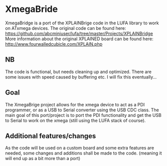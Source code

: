 XmegaBride
==============

XmegaBridge is a port of the XPLAINBrige code in the LUFA library to work on ATxmega devices.
The original code can be found here: https://github.com/abcminiuser/lufa/tree/master/Projects/XPLAINBridge
More information about the original XPLAINED board can be found here: http://www.fourwalledcubicle.com/XPLAIN.php

NB
--------------
The code is functional, but needs cleaning up and optimized. There are some issues with speed caused by buffering etc. I will fix this eventually...

Goal
--------------
The XmegaBrige project allows for the xmega device to act as a PDI programmer, or as a USB to Serial converter using the USB CDC class.
The main goal of this port/project is to port the PDI functionality and get the USB to Serial to work on the xmega (still using the LUFA stack of course).

Additional features/changes
--------------
As the code will be used on a custom board and some extra features are needed, some changes and additions shall be made to the code. (meaning it will end up as a bit more than a port)

